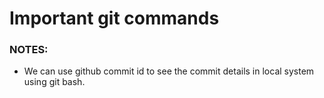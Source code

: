 # Important git commands














### NOTES:
- We can use github commit id to see the commit details in local system using git bash.



